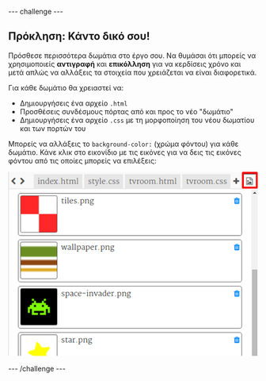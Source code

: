 \--- challenge \---

## Πρόκληση: Κάντο δικό σου!

Πρόσθεσε περισσότερα δωμάτια στο έργο σου. Να θυμάσαι ότι μπορείς να χρησιμοποιείς **αντιγραφή** και **επικόλληση** για να κερδίσεις χρόνο και μετά απλώς να αλλάξεις τα στοιχεία που χρειάζεται να είναι διαφορετικά.

Για κάθε δωμάτιο θα χρειαστεί να:

+ Δημιουργήσεις ένα αρχείο `.html`
+ Προσθέσεις συνδέσμους πόρτας από και προς το νέο "δωμάτιο"
+ Δημιουργήσεις ένα αρχείο `.css` με τη μορφοποίηση του νέου δωματίου και των πορτών του

Μπορείς να αλλάξεις το `background-color:` (χρώμα φόντου) για κάθε δωμάτιο. Κάνε κλικ στο εικονίδιο με τις εικόνες για να δεις τις εικόνες φόντου από τις οποίες μπορείς να επιλέξεις:

![στιγμιότυπο οθόνης](images/rooms-images.png)

\--- /challenge \---